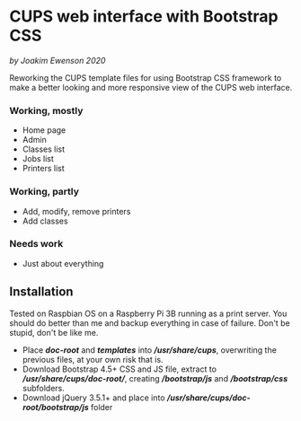 # CUPS web interface with Bootstrap CSS
_by Joakim Ewenson 2020_

Reworking the CUPS template files for using Bootstrap CSS framework to make a better looking and more responsive view of the CUPS web interface.

### Working, mostly
* Home page
* Admin
* Classes list
* Jobs list
* Printers list

### Working, partly
* Add, modify, remove printers
* Add classes

### Needs work
* Just about everything

## Installation

Tested on Raspbian OS on a Raspberry Pi 3B running as a print server. You should do better than me and backup everything in case of failure. Don't be stupid, don't be like me.

* Place *__doc-root__* and *__templates__* into *__/usr/share/cups__*, overwriting the previous files, at your own risk that is.
* Download Bootstrap 4.5+ CSS and JS file, extract to *__/usr/share/cups/doc-root/__*, creating *__/bootstrap/js__* and *__/bootstrap/css__* subfolders.
* Download jQuery 3.5.1+ and place into *__/usr/share/cups/doc-root/bootstrap/js__* folder
